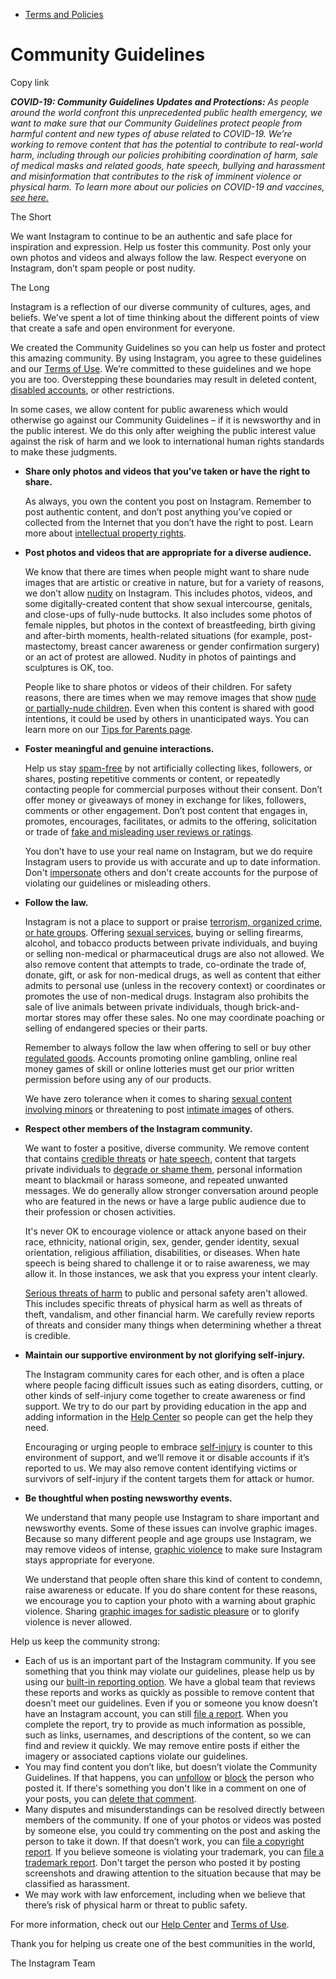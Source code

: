 *   [Terms and Policies](https://help.instagram.com/1417489251945243/?helpref=breadcrumb)

Community Guidelines
====================

Copy link

_**COVID-19: Community Guidelines Updates and Protections:** As people around the world confront this unprecedented public health emergency, we want to make sure that our Community Guidelines protect people from harmful content and new types of abuse related to COVID-19. We’re working to remove content that has the potential to contribute to real-world harm, including through our policies prohibiting coordination of harm, sale of medical masks and related goods, hate speech, bullying and harassment and misinformation that contributes to the risk of imminent violence or physical harm. To learn more about our policies on COVID-19 and vaccines, [see here.](https://help.instagram.com/697825587576762?helpref=faq_content)_

The Short

We want Instagram to continue to be an authentic and safe place for inspiration and expression. Help us foster this community. Post only your own photos and videos and always follow the law. Respect everyone on Instagram, don’t spam people or post nudity.

The Long

Instagram is a reflection of our diverse community of cultures, ages, and beliefs. We’ve spent a lot of time thinking about the different points of view that create a safe and open environment for everyone.

We created the Community Guidelines so you can help us foster and protect this amazing community. By using Instagram, you agree to these guidelines and our [Terms of Use](https://www.instagram.com/legal/terms). We’re committed to these guidelines and we hope you are too. Overstepping these boundaries may result in deleted content, [disabled accounts](https://help.instagram.com/366993040048856?helpref=faq_content), or other restrictions.

In some cases, we allow content for public awareness which would otherwise go against our Community Guidelines – if it is newsworthy and in the public interest. We do this only after weighing the public interest value against the risk of harm and we look to international human rights standards to make these judgments.

*   **Share only photos and videos that you’ve taken or have the right to share.**
    
    As always, you own the content you post on Instagram. Remember to post authentic content, and don’t post anything you’ve copied or collected from the Internet that you don’t have the right to post. Learn more about [intellectual property rights](https://help.instagram.com/126382350847838?helpref=faq_content).
    
*   **Post photos and videos that are appropriate for a diverse audience.**
    
    We know that there are times when people might want to share nude images that are artistic or creative in nature, but for a variety of reasons, we don’t allow [nudity](https://l.instagram.com/?u=https%3A%2F%2Fwww.facebook.com%2Fcommunitystandards%2Fadult_nudity_sexual_activity&e=AT0AbGEbB2U26YYJ4Vw7-Tqvak_8zWAICRd4WASZ41rk2_rSLEFeUBkawuQkr8caQL6gbXmkAZmExUow3gdd-vfe2JlPimgXmnGLBCinGgeH56ONlYb4Wt3_Ajp57C3DGHFu8G6JjMhVSNVl2YtaAcvolXxsd2Vj8-NElw) on Instagram. This includes photos, videos, and some digitally-created content that show sexual intercourse, genitals, and close-ups of fully-nude buttocks. It also includes some photos of female nipples, but photos in the context of breastfeeding, birth giving and after-birth moments, health-related situations (for example, post-mastectomy, breast cancer awareness or gender confirmation surgery) or an act of protest are allowed. Nudity in photos of paintings and sculptures is OK, too.
    
    People like to share photos or videos of their children. For safety reasons, there are times when we may remove images that show [nude or partially-nude children](https://l.instagram.com/?u=https%3A%2F%2Fwww.facebook.com%2Fcommunitystandards%2Fchild_nudity_sexual_exploitation&e=AT0AbGEbB2U26YYJ4Vw7-Tqvak_8zWAICRd4WASZ41rk2_rSLEFeUBkawuQkr8caQL6gbXmkAZmExUow3gdd-vfe2JlPimgXmnGLBCinGgeH56ONlYb4Wt3_Ajp57C3DGHFu8G6JjMhVSNVl2YtaAcvolXxsd2Vj8-NElw). Even when this content is shared with good intentions, it could be used by others in unanticipated ways. You can learn more on our [Tips for Parents page](https://help.instagram.com/154475974694511/?helpref=faq_content).
    
*   **Foster meaningful and genuine interactions.**
    
    Help us stay [spam-free](https://l.instagram.com/?u=https%3A%2F%2Fwww.facebook.com%2Fcommunitystandards%2Fspam&e=AT0AbGEbB2U26YYJ4Vw7-Tqvak_8zWAICRd4WASZ41rk2_rSLEFeUBkawuQkr8caQL6gbXmkAZmExUow3gdd-vfe2JlPimgXmnGLBCinGgeH56ONlYb4Wt3_Ajp57C3DGHFu8G6JjMhVSNVl2YtaAcvolXxsd2Vj8-NElw) by not artificially collecting likes, followers, or shares, posting repetitive comments or content, or repeatedly contacting people for commercial purposes without their consent. Don’t offer money or giveaways of money in exchange for likes, followers, comments or other engagement. Don’t post content that engages in, promotes, encourages, facilitates, or admits to the offering, solicitation or trade of [fake and misleading user reviews or ratings](https://l.instagram.com/?u=https%3A%2F%2Fwww.facebook.com%2Fcommunitystandards%2Ffraud_deception&e=AT0AbGEbB2U26YYJ4Vw7-Tqvak_8zWAICRd4WASZ41rk2_rSLEFeUBkawuQkr8caQL6gbXmkAZmExUow3gdd-vfe2JlPimgXmnGLBCinGgeH56ONlYb4Wt3_Ajp57C3DGHFu8G6JjMhVSNVl2YtaAcvolXxsd2Vj8-NElw).
    
    You don’t have to use your real name on Instagram, but we do require Instagram users to provide us with accurate and up to date information. Don't [impersonate](https://l.instagram.com/?u=https%3A%2F%2Fwww.facebook.com%2Fcommunitystandards%2Fmisrepresentation&e=AT0AbGEbB2U26YYJ4Vw7-Tqvak_8zWAICRd4WASZ41rk2_rSLEFeUBkawuQkr8caQL6gbXmkAZmExUow3gdd-vfe2JlPimgXmnGLBCinGgeH56ONlYb4Wt3_Ajp57C3DGHFu8G6JjMhVSNVl2YtaAcvolXxsd2Vj8-NElw) others and don't create accounts for the purpose of violating our guidelines or misleading others.
    
*   **Follow the law.**
    
    Instagram is not a place to support or praise [terrorism, organized crime, or hate groups](https://l.instagram.com/?u=https%3A%2F%2Fwww.facebook.com%2Fcommunitystandards%2Fdangerous_individuals_organizations&e=AT0AbGEbB2U26YYJ4Vw7-Tqvak_8zWAICRd4WASZ41rk2_rSLEFeUBkawuQkr8caQL6gbXmkAZmExUow3gdd-vfe2JlPimgXmnGLBCinGgeH56ONlYb4Wt3_Ajp57C3DGHFu8G6JjMhVSNVl2YtaAcvolXxsd2Vj8-NElw). Offering [sexual services](https://l.instagram.com/?u=https%3A%2F%2Fwww.facebook.com%2Fcommunitystandards%2Fsexual_solicitation&e=AT0AbGEbB2U26YYJ4Vw7-Tqvak_8zWAICRd4WASZ41rk2_rSLEFeUBkawuQkr8caQL6gbXmkAZmExUow3gdd-vfe2JlPimgXmnGLBCinGgeH56ONlYb4Wt3_Ajp57C3DGHFu8G6JjMhVSNVl2YtaAcvolXxsd2Vj8-NElw), buying or selling firearms, alcohol, and tobacco products between private individuals, and buying or selling non-medical or pharmaceutical drugs are also not allowed. We also remove content that attempts to trade, co-ordinate the trade of, donate, gift, or ask for non-medical drugs, as well as content that either admits to personal use (unless in the recovery context) or coordinates or promotes the use of non-medical drugs. Instagram also prohibits the sale of live animals between private individuals, though brick-and-mortar stores may offer these sales. No one may coordinate poaching or selling of endangered species or their parts.
    
    Remember to always follow the law when offering to sell or buy other [regulated goods](https://l.instagram.com/?u=https%3A%2F%2Fwww.facebook.com%2Fcommunitystandards%2Fregulated_goods&e=AT0AbGEbB2U26YYJ4Vw7-Tqvak_8zWAICRd4WASZ41rk2_rSLEFeUBkawuQkr8caQL6gbXmkAZmExUow3gdd-vfe2JlPimgXmnGLBCinGgeH56ONlYb4Wt3_Ajp57C3DGHFu8G6JjMhVSNVl2YtaAcvolXxsd2Vj8-NElw). Accounts promoting online gambling, online real money games of skill or online lotteries must get our prior written permission before using any of our products.
    
    We have zero tolerance when it comes to sharing [sexual content involving minors](https://l.instagram.com/?u=https%3A%2F%2Fwww.facebook.com%2Fcommunitystandards%2Fchild_nudity_sexual_exploitation&e=AT0AbGEbB2U26YYJ4Vw7-Tqvak_8zWAICRd4WASZ41rk2_rSLEFeUBkawuQkr8caQL6gbXmkAZmExUow3gdd-vfe2JlPimgXmnGLBCinGgeH56ONlYb4Wt3_Ajp57C3DGHFu8G6JjMhVSNVl2YtaAcvolXxsd2Vj8-NElw) or threatening to post [intimate images](https://l.instagram.com/?u=https%3A%2F%2Fwww.facebook.com%2Fcommunitystandards%2Fsexual_exploitation_adults&e=AT0AbGEbB2U26YYJ4Vw7-Tqvak_8zWAICRd4WASZ41rk2_rSLEFeUBkawuQkr8caQL6gbXmkAZmExUow3gdd-vfe2JlPimgXmnGLBCinGgeH56ONlYb4Wt3_Ajp57C3DGHFu8G6JjMhVSNVl2YtaAcvolXxsd2Vj8-NElw) of others.
    
*   **Respect other members of the Instagram community.**
    
    We want to foster a positive, diverse community. We remove content that contains [credible threats](https://l.instagram.com/?u=https%3A%2F%2Fwww.facebook.com%2Fcommunitystandards%2Fcredible_violence&e=AT0AbGEbB2U26YYJ4Vw7-Tqvak_8zWAICRd4WASZ41rk2_rSLEFeUBkawuQkr8caQL6gbXmkAZmExUow3gdd-vfe2JlPimgXmnGLBCinGgeH56ONlYb4Wt3_Ajp57C3DGHFu8G6JjMhVSNVl2YtaAcvolXxsd2Vj8-NElw) or [hate speech](https://l.instagram.com/?u=https%3A%2F%2Fwww.facebook.com%2Fcommunitystandards%2Fhate_speech&e=AT0AbGEbB2U26YYJ4Vw7-Tqvak_8zWAICRd4WASZ41rk2_rSLEFeUBkawuQkr8caQL6gbXmkAZmExUow3gdd-vfe2JlPimgXmnGLBCinGgeH56ONlYb4Wt3_Ajp57C3DGHFu8G6JjMhVSNVl2YtaAcvolXxsd2Vj8-NElw), content that targets private individuals to [degrade or shame them](https://l.instagram.com/?u=https%3A%2F%2Fwww.facebook.com%2Fcommunitystandards%2Fbullying&e=AT0AbGEbB2U26YYJ4Vw7-Tqvak_8zWAICRd4WASZ41rk2_rSLEFeUBkawuQkr8caQL6gbXmkAZmExUow3gdd-vfe2JlPimgXmnGLBCinGgeH56ONlYb4Wt3_Ajp57C3DGHFu8G6JjMhVSNVl2YtaAcvolXxsd2Vj8-NElw), personal information meant to blackmail or harass someone, and repeated unwanted messages. We do generally allow stronger conversation around people who are featured in the news or have a large public audience due to their profession or chosen activities.
    
    It's never OK to encourage violence or attack anyone based on their race, ethnicity, national origin, sex, gender, gender identity, sexual orientation, religious affiliation, disabilities, or diseases. When hate speech is being shared to challenge it or to raise awareness, we may allow it. In those instances, we ask that you express your intent clearly.
    
    [Serious threats of harm](https://l.instagram.com/?u=https%3A%2F%2Fwww.facebook.com%2Fcommunitystandards%2Fcredible_violence&e=AT0AbGEbB2U26YYJ4Vw7-Tqvak_8zWAICRd4WASZ41rk2_rSLEFeUBkawuQkr8caQL6gbXmkAZmExUow3gdd-vfe2JlPimgXmnGLBCinGgeH56ONlYb4Wt3_Ajp57C3DGHFu8G6JjMhVSNVl2YtaAcvolXxsd2Vj8-NElw) to public and personal safety aren't allowed. This includes specific threats of physical harm as well as threats of theft, vandalism, and other financial harm. We carefully review reports of threats and consider many things when determining whether a threat is credible.
    
*   **Maintain our supportive environment by not glorifying self-injury.**
    
    The Instagram community cares for each other, and is often a place where people facing difficult issues such as eating disorders, cutting, or other kinds of self-injury come together to create awareness or find support. We try to do our part by providing education in the app and adding information in the [Help Center](https://help.instagram.com/) so people can get the help they need.
    
    Encouraging or urging people to embrace [self-injury](https://l.instagram.com/?u=https%3A%2F%2Fwww.facebook.com%2Fcommunitystandards%2Fsuicide_self_injury_violence&e=AT0AbGEbB2U26YYJ4Vw7-Tqvak_8zWAICRd4WASZ41rk2_rSLEFeUBkawuQkr8caQL6gbXmkAZmExUow3gdd-vfe2JlPimgXmnGLBCinGgeH56ONlYb4Wt3_Ajp57C3DGHFu8G6JjMhVSNVl2YtaAcvolXxsd2Vj8-NElw) is counter to this environment of support, and we’ll remove it or disable accounts if it’s reported to us. We may also remove content identifying victims or survivors of self-injury if the content targets them for attack or humor.
    
*   **Be thoughtful when posting newsworthy events.**
    
    We understand that many people use Instagram to share important and newsworthy events. Some of these issues can involve graphic images. Because so many different people and age groups use Instagram, we may remove videos of intense, [graphic violence](https://l.instagram.com/?u=https%3A%2F%2Fwww.facebook.com%2Fcommunitystandards%2Fgraphic_violence&e=AT0AbGEbB2U26YYJ4Vw7-Tqvak_8zWAICRd4WASZ41rk2_rSLEFeUBkawuQkr8caQL6gbXmkAZmExUow3gdd-vfe2JlPimgXmnGLBCinGgeH56ONlYb4Wt3_Ajp57C3DGHFu8G6JjMhVSNVl2YtaAcvolXxsd2Vj8-NElw) to make sure Instagram stays appropriate for everyone.
    
    We understand that people often share this kind of content to condemn, raise awareness or educate. If you do share content for these reasons, we encourage you to caption your photo with a warning about graphic violence. Sharing [graphic images for sadistic pleasure](https://l.instagram.com/?u=https%3A%2F%2Fwww.facebook.com%2Fcommunitystandards%2Fcruel_insensitive&e=AT0AbGEbB2U26YYJ4Vw7-Tqvak_8zWAICRd4WASZ41rk2_rSLEFeUBkawuQkr8caQL6gbXmkAZmExUow3gdd-vfe2JlPimgXmnGLBCinGgeH56ONlYb4Wt3_Ajp57C3DGHFu8G6JjMhVSNVl2YtaAcvolXxsd2Vj8-NElw) or to glorify violence is never allowed.
    

Help us keep the community strong:

*   Each of us is an important part of the Instagram community. If you see something that you think may violate our guidelines, please help us by using our [built-in reporting option](https://help.instagram.com/165828726894770?helpref=faq_content). We have a global team that reviews these reports and works as quickly as possible to remove content that doesn’t meet our guidelines. Even if you or someone you know doesn’t have an Instagram account, you can still [file a report](https://help.instagram.com/contact/383679321740945). When you complete the report, try to provide as much information as possible, such as links, usernames, and descriptions of the content, so we can find and review it quickly. We may remove entire posts if either the imagery or associated captions violate our guidelines.
*   You may find content you don’t like, but doesn’t violate the Community Guidelines. If that happens, you can [unfollow](https://help.instagram.com/286340048138725?helpref=faq_content) or [block](https://help.instagram.com/426700567389543/?helpref=faq_content) the person who posted it. If there's something you don't like in a comment on one of your posts, you can [delete that comment](https://help.instagram.com/289098941190483?helpref=faq_content).
*   Many disputes and misunderstandings can be resolved directly between members of the community. If one of your photos or videos was posted by someone else, you could try commenting on the post and asking the person to take it down. If that doesn’t work, you can [file a copyright report](https://help.instagram.com/126382350847838?helpref=faq_content). If you believe someone is violating your trademark, you can [file a trademark report](https://help.instagram.com/222826637847963?helpref=faq_content). Don't target the person who posted it by posting screenshots and drawing attention to the situation because that may be classified as harassment.
*   We may work with law enforcement, including when we believe that there’s risk of physical harm or threat to public safety.

For more information, check out our [Help Center](https://help.instagram.com/) and [Terms of Use](https://l.instagram.com/?u=http%3A%2F%2Finstagram.com%2Flegal%2Fterms%2F%23&e=AT0AbGEbB2U26YYJ4Vw7-Tqvak_8zWAICRd4WASZ41rk2_rSLEFeUBkawuQkr8caQL6gbXmkAZmExUow3gdd-vfe2JlPimgXmnGLBCinGgeH56ONlYb4Wt3_Ajp57C3DGHFu8G6JjMhVSNVl2YtaAcvolXxsd2Vj8-NElw).

Thank you for helping us create one of the best communities in the world,

The Instagram Team